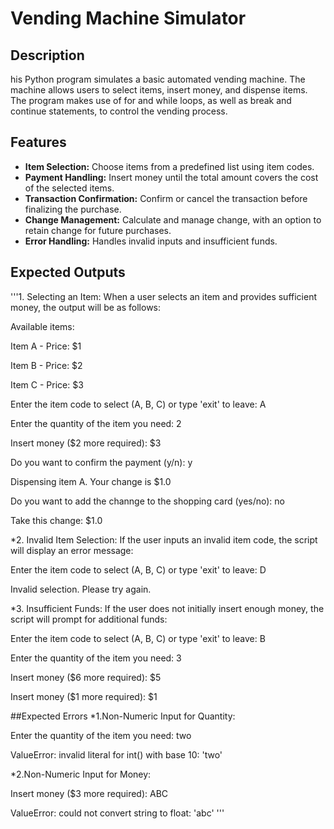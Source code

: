 # Vending Machine Simulator

## Description

his Python program simulates a basic automated vending machine. The machine allows users to select items, insert money, and dispense items. The program makes use of for and while loops, as well as break and continue statements, to control the vending process.

## Features

- **Item Selection:** Choose items from a predefined list using item codes.
- **Payment Handling:** Insert money until the total amount covers the cost of the selected items.
- **Transaction Confirmation:** Confirm or cancel the transaction before finalizing the purchase.
- **Change Management:** Calculate and manage change, with an option to retain change for future purchases.
- **Error Handling:** Handles invalid inputs and insufficient funds.

## Expected Outputs
'''1. Selecting an Item:
When a user selects an item and provides sufficient money, the output will be as follows:

Available items:

Item A - Price: $1

Item B - Price: $2

Item C - Price: $3

Enter the item code to select (A, B, C) or type 'exit' to leave: A

Enter the quantity of the item you need: 2

Insert money ($2 more required): $3

Do you want to confirm the payment (y/n): y

Dispensing item A. Your change is $1.0

Do you want to add the channge to the shopping card (yes/no): no

Take this change: $1.0

*2. Invalid Item Selection:
If the user inputs an invalid item code, the script will display an error message:

Enter the item code to select (A, B, C) or type 'exit' to leave: D

Invalid selection. Please try again.

*3. Insufficient Funds:
If the user does not initially insert enough money, the script will prompt for additional funds:

Enter the item code to select (A, B, C) or type 'exit' to leave: B

Enter the quantity of the item you need: 3

Insert money ($6 more required): $5

Insert money ($1 more required): $1

##Expected Errors
*1.Non-Numeric Input for Quantity:

Enter the quantity of the item you need: two

ValueError: invalid literal for int() with base 10: 'two'

*2.Non-Numeric Input for Money:

Insert money ($3 more required): ABC

ValueError: could not convert string to float: 'abc'
'''

